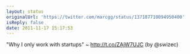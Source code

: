 ```yaml
---
layout: status
originalUrl: 'https://twitter.com/marcgg/status/137187710094950400'
isReply: false
date: 2011-11-17 15:17:53
---
```


"Why I only work with startups" ~ http://t.co/ZAjW7UJC (by @swizec)
